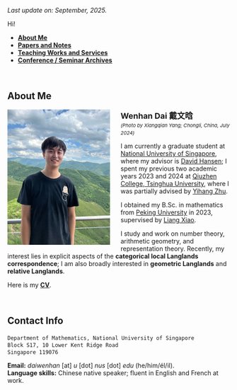 _Last update on: September, 2025._

Hi! 

- [**About Me**](./index.md)
- [**Papers and Notes**](./blurbs.md)
- [**Teaching Works and Services**](./teaching.md)
- [**Conference / Seminar Archives**](./activities.md)

<br>

## About Me

<img src="./headshot-new.jpeg" alt="headshot" style="float:left;margin:0rem 1.5rem 1rem 0rem;width:232px" /> 


<span style="font-weight: bold; font-size:18px">Wenhan Dai 戴文晗 </span> <br/>
<span style="font-style: italic; font-size:11px; line-height:1">(Photo by Xiangqian Yang; Chongli, China, July 2024)</span>



I am currently a graduate student at [National University of Singapore](https://www.math.nus.edu.sg), where my advisor is [David Hansen](http://www.davidrenshawhansen.net); I spent my previous two academic years 2023 and 2024 at [Qiuzhen College, Tsinghua University](https://qzc.tsinghua.edu.cn/en/), where I was partially advised by [Yihang Zhu](https://yhzhumath.github.io). 

I obtained my B.Sc. in mathematics from [Peking University](https://www.pku.edu.cn) in 2023, supervised by [Liang Xiao](https://bicmr.pku.edu.cn/~lxiao/index.htm). 

I study and work on number theory, arithmetic geometry, and representation theory. Recently, my interest lies in explicit aspects of the **categorical local Langlands correspondence**; I am also broadly interested in **geometric Langlands** and **relative Langlands**. 

Here is my [**CV**](./CV.pdf).

<br>


## Contact Info

```
Department of Mathematics, National University of Singapore
Block S17, 10 Lower Kent Ridge Road
Singapore 119076
```

**Email:** _daiwenhan_ [at] _u_ [dot] _nus_ [dot] _edu_ (he/him/él/il). <br/>
**Language skills:** Chinese native speaker; fluent in English and French at work.


<br>







